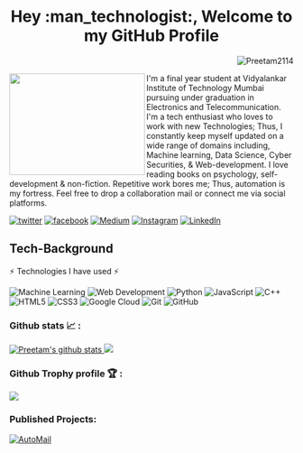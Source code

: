 
<h1 align="center"> Hey :man_technologist:, Welcome to my GitHub Profile </h1>

<p align="right"> <img src="https://komarev.com/ghpvc/?username=Preetam2114&label=Views&color=blue&style=plastic" alt="Preetam2114" /> </p>
 
<img src="https://media4.giphy.com/media/WtTnAfZn6aVJfBzlN3/giphy.gif" align="left" height="180" width="240">

<p>I'm a final year student at Vidyalankar Institute of Technology Mumbai pursuing under graduation in Electronics and Telecommunication. I'm a tech enthusiast who loves to work with new Technologies; Thus, I constantly keep myself updated on a wide range of domains including, Machine learning, Data Science, Cyber Securities, & Web-development. I love reading books on psychology, self-development & non-fiction. Repetitive work bores me; Thus, automation is my fortress. Feel free to drop a collaboration mail or connect me via social platforms.</p>

<!-- social media buttons -->
[![twitter][1.2]][1]
[![facebook][2.2]][2]
[![Medium][3.2]][3]
[![Instagram][4.2]][4]
[![LinkedIn][5.2]][5]
<!-- icons with padding -->

[1.2]: https://img.shields.io/badge/twitter-%231DA1F2.svg?&style=for-the-badge&logo=twitter&logoColor=white 
[2.2]: https://img.shields.io/badge/facebook-%231877F2.svg?&style=for-the-badge&logo=facebook&logoColor=white 
[3.2]: https://img.shields.io/badge/medium-%2312100E.svg?&style=for-the-badge&logo=medium&logoColor=white 
[4.2]: https://img.shields.io/badge/instagram-%23E4405F.svg?&style=for-the-badge&logo=instagram&logoColor=white 
[5.2]: https://img.shields.io/badge/linkedin-%230077B5.svg?&style=for-the-badge&logo=linkedin&logoColor=white 


<!-- social media links -->
[1]: https://twitter.com/pvr_rane
[2]: https://www.facebook.com/preetam.rane.39
[3]: https://medium.com/@preetamrane
[4]: https://www.instagram.com/mr_codeaholic/
[5]: https://www.linkedin.com/in/preetam-rane-4b0524165/
</div>

## Tech-Background
 ⚡ Technologies I have used ⚡<br>

![Machine Learning](https://img.shields.io/badge/Machine%20Learning-%7C-blue?style=flat-square) 
![Web Development](https://img.shields.io/badge/Web%20Development-%7C-red?style=flat-square) 
![Python](https://img.shields.io/badge/-Python-black?style=flat-square&logo=Python)
![JavaScript](https://img.shields.io/badge/-JavaScript-black?style=flat-square&logo=javascript)
![C++](https://img.shields.io/badge/-C++-00599C?style=flat-square&logo=c) 
![HTML5](https://img.shields.io/badge/-HTML5-E34F26?style=flat-square&logo=html5&logoColor=white)
![CSS3](https://img.shields.io/badge/-CSS3-1572B6?style=flat-square&logo=css3)
![Google Cloud](https://img.shields.io/badge/Google%20Cloud-black?style=flat-square&logo=google-cloud)
![Git](https://img.shields.io/badge/-Git-black?style=flat-square&logo=git)
![GitHub](https://img.shields.io/badge/-GitHub-181717?style=flat-square&logo=github)

### Github stats :chart_with_upwards_trend: :
<a href="https://github.com/Preetam2114">
 <img src="https://github-readme-stats.vercel.app/api/top-langs/?username=preetam2114&layout=compact&theme=radical" alt="Preetam's github stats"/>
 <img src="https://github-readme-stats.vercel.app/api?username=Preetam2114&show_icons=true&theme=radical&line_height=20&include_all_commits=true&count_private=true alt="Preetam's github stats"/>
</a><br>

### Github Trophy profile :trophy:  :

<a href="https://github.com/Preetam2114">
<img align="center" src="https://github-profile-trophy.vercel.app/?username=preetam2114&theme=onedark&include_all_commits=true&count_private=true alt="Preetam's github stats"/>
</a>

### Published Projects:

[![AutoMail](https://github-readme-stats.vercel.app/api/pin/?username=Preetam2114&repo=Automail&&title_color=fff&icon_color=f9f9f9&text_color=9f9f9f&bg_color=151515)](https://github.com/Preetam2114/Automail)
